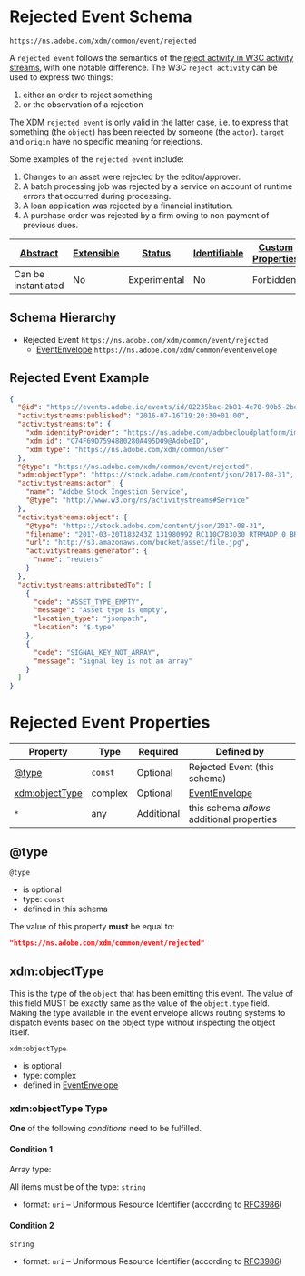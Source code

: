 
# Rejected Event Schema

```
https://ns.adobe.com/xdm/common/event/rejected
```

A `rejected event` follows the semantics of the [reject activity in W3C activity streams](https://www.w3.org/TR/activitystreams-vocabulary/#dfn-reject), with one notable difference.
The W3C `reject activity` can be used to express two things:

1.  either an order to reject something
2.  or the observation of a rejection

The XDM `rejected event` is only valid in the latter case, i.e. to express that something (the `object`) has been rejected by someone (the `actor`).
`target` and `origin` have no specific meaning for rejections.

Some examples of the `rejected event` include:

1.  Changes to an asset were rejected by the editor/approver.
2.  A batch processing job was rejected by a service on account of runtime errors that occurred during processing.
3.  A loan application was rejected by a financial institution.
4.  A purchase order was rejected by a firm owing to non payment of previous dues.


| [Abstract](../../../abstract.md) | [Extensible](../../../extensions.md) | [Status](../../../status.md) | [Identifiable](../../../id.md) | [Custom Properties](../../../extensions.md) | [Additional Properties](../../../extensions.md) | Defined In |
|----------------------------------|--------------------------------------|------------------------------|--------------------------------|---------------------------------------------|-------------------------------------------------|------------|
| Can be instantiated | No | Experimental | No | Forbidden | Permitted | [common/event/rejected.schema.json](common/event/rejected.schema.json) |
## Schema Hierarchy

* Rejected Event `https://ns.adobe.com/xdm/common/event/rejected`
  * [EventEnvelope](../eventenvelope.schema.md) `https://ns.adobe.com/xdm/common/eventenvelope`


## Rejected Event Example
```json
{
  "@id": "https://events.adobe.io/events/id/82235bac-2b81-4e70-90b5-2bd1f04b5c7b",
  "activitystreams:published": "2016-07-16T19:20:30+01:00",
  "activitystreams:to": {
    "xdm:identityProvider": "https://ns.adobe.com/adobecloudplatform/ims",
    "xdm:id": "C74F69D7594880280A495D09@AdobeID",
    "xdm:type": "https://ns.adobe.com/xdm/common/user"
  },
  "@type": "https://ns.adobe.com/xdm/common/event/rejected",
  "xdm:objectType": "https://stock.adobe.com/content/json/2017-08-31",
  "activitystreams:actor": {
    "name": "Adobe Stock Ingestion Service",
    "@type": "http://www.w3.org/ns/activitystreams#Service"
  },
  "activitystreams:object": {
    "@type": "https://stock.adobe.com/content/json/2017-08-31",
    "filename": "2017-03-20T183243Z_131980992_RC110C7B3030_RTRMADP_0_BRAZIL-CORRUPTION-FOOD.JSON",
    "url": "http://s3.amazonaws.com/bucket/asset/file.jpg",
    "activitystreams:generator": {
      "name": "reuters"
    }
  },
  "activitystreams:attributedTo": [
    {
      "code": "ASSET_TYPE_EMPTY",
      "message": "Asset type is empty",
      "location_type": "jsonpath",
      "location": "$.type"
    },
    {
      "code": "SIGNAL_KEY_NOT_ARRAY",
      "message": "Signal key is not an array"
    }
  ]
}
```

# Rejected Event Properties

| Property | Type | Required | Defined by |
|----------|------|----------|------------|
| [@type](#type) | `const` | Optional | Rejected Event (this schema) |
| [xdm:objectType](#xdmobjecttype) | complex | Optional | [EventEnvelope](../eventenvelope.schema.md#xdmobjecttype) |
| `*` | any | Additional | this schema *allows* additional properties |

## @type


`@type`
* is optional
* type: `const`
* defined in this schema

The value of this property **must** be equal to:

```json
"https://ns.adobe.com/xdm/common/event/rejected"
```





## xdm:objectType

This is the type of the `object` that has been emitting this event. The value of this field MUST be exactly same as the value of the `object.type` field. Making the type available in the event envelope allows routing systems to dispatch events based on the object type without inspecting the object itself.

`xdm:objectType`
* is optional
* type: complex
* defined in [EventEnvelope](../eventenvelope.schema.md#xdmobjecttype)

### xdm:objectType Type


**One** of the following *conditions* need to be fulfilled.


#### Condition 1


Array type: 

All items must be of the type:
`string`
* format: `uri` – Uniformous Resource Identifier (according to [RFC3986](http://tools.ietf.org/html/rfc3986))





#### Condition 2


`string`
* format: `uri` – Uniformous Resource Identifier (according to [RFC3986](http://tools.ietf.org/html/rfc3986))






